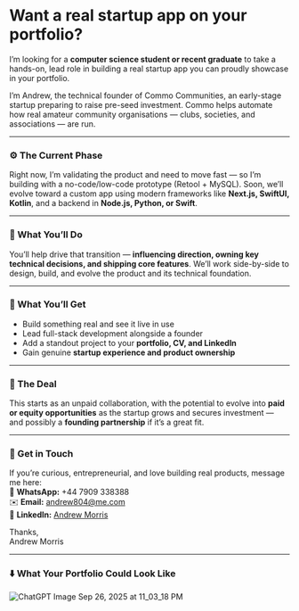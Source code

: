 # Want a real startup app on your portfolio?

I’m looking for a **computer science student or recent graduate** to take a hands-on, lead role in building a real startup app you can proudly showcase in your portfolio.

I’m Andrew, the technical founder of Commo Communities, an early-stage startup preparing to raise pre-seed investment. Commo helps automate how real amateur community organisations — clubs, societies, and associations — are run.

---

### ⚙️ The Current Phase
Right now, I’m validating the product and need to move fast — so I’m building with a no-code/low-code prototype (Retool + MySQL). Soon, we’ll evolve toward a custom app using modern frameworks like **Next.js, SwiftUI, Kotlin**, and a backend in **Node.js, Python, or Swift**.

---

### 💪 What You’ll Do
You’ll help drive that transition — **influencing direction, owning key technical decisions, and shipping core features**. We’ll work side-by-side to design, build, and evolve the product and its technical foundation.

---

### 🧰 What You’ll Get
* Build something real and see it live in use
* Lead full-stack development alongside a founder
* Add a standout project to your **portfolio, CV, and LinkedIn**
* Gain genuine **startup experience and product ownership**

---

### 🌱 The Deal
This starts as an unpaid collaboration, with the potential to evolve into **paid or equity opportunities** as the startup grows and secures investment — and possibly a **founding partnership** if it’s a great fit.

---

### 👋 Get in Touch
If you’re curious, entrepreneurial, and love building real products, message me here:  
💬 **WhatsApp:** +44 7909 338388  
✉️ **Email:** [andrew804@me.com](andrew804@me.com)  
🔗 **LinkedIn:** [Andrew Morris](https://www.linkedin.com/in/andrew-morris-b41301361)

Thanks,   
Andrew Morris

---

### ⬇️ What Your Portfolio Could Look Like
<img style="max-width: 100%; height: auto; display: block; margin: 0 auto;" alt="ChatGPT Image Sep 26, 2025 at 11_03_18 PM" src="https://github.com/user-attachments/assets/3c895f09-2d37-45e4-a149-b98132e38906" />
